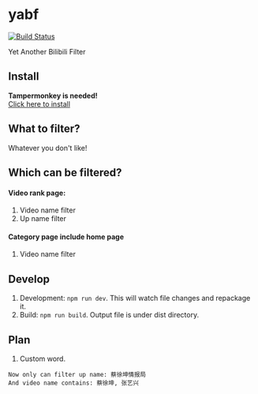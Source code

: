 # yabf
[![Build Status](https://travis-ci.com/Bpazy/yabf.svg?branch=master)](https://travis-ci.com/Bpazy/yabf)

Yet Another Bilibili Filter

## Install
**Tampermonkey is needed!**  
[Click here to install](https://github.com/Bpazy/yabf/raw/master/dist/yabf.user.js)

## What to filter?
Whatever you don't like!

## Which can be filtered?
#### Video rank page:
1. Video name filter
2. Up name filter
#### Category page include home page
1. Video name filter

## Develop
1. Development: `npm run dev`. This will watch file changes and repackage it.
2. Build: `npm run build`. Output file is under dist directory.  

## Plan
1. Custom word. 
```
Now only can filter up name: 蔡徐坤情报局
And video name contains: 蔡徐坤, 张艺兴 
```
